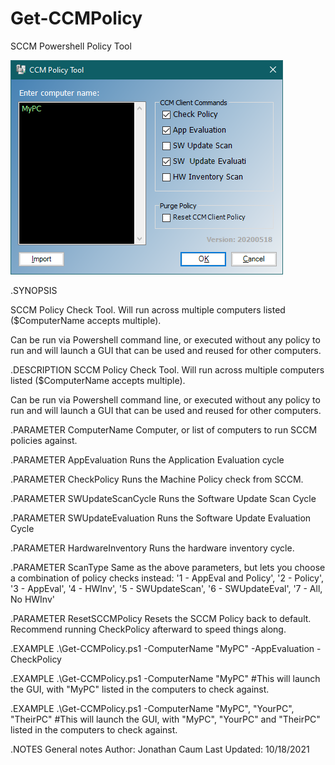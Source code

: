 # Get-CCMPolicy
SCCM Powershell Policy Tool

![GUI](https://github.com/W1sk3r/Get-CCMPolicy/blob/main/Screenshots/Gui%20-%202021-10-18.png?raw=true)


.SYNOPSIS

SCCM Policy Check Tool. Will run across multiple computers listed ($ComputerName accepts multiple). 

Can be run via Powershell command line, or executed without any policy to run and will launch a GUI that can be used and reused for other computers.

.DESCRIPTION
SCCM Policy Check Tool. Will run across multiple computers listed ($ComputerName accepts multiple). 

Can be run via Powershell command line, or executed without any policy to run and will launch a GUI that can be used and reused for other computers.

.PARAMETER ComputerName
Computer, or list of computers to run SCCM policies against.

.PARAMETER AppEvaluation
Runs the Application Evaluation cycle

.PARAMETER CheckPolicy
Runs the Machine Policy check from SCCM.

.PARAMETER SWUpdateScanCycle
Runs the Software Update Scan Cycle

.PARAMETER SWUpdateEvaluation
Runs the Software Update Evaluation Cycle

.PARAMETER HardwareInventory
Runs the hardware inventory cycle.

.PARAMETER ScanType
Same as the above parameters, but lets you choose a combination of policy checks instead:
 '1 - AppEval and Policy',
 '2 - Policy',
 '3 - AppEval',
 '4 - HWInv',
 '5 - SWUpdateScan',
 '6 - SWUpdateEval',
 '7 - All, No HWInv'

.PARAMETER ResetSCCMPolicy
Resets the SCCM Policy back to default. 
Recommend running CheckPolicy afterward to speed things along.

.EXAMPLE
.\Get-CCMPolicy.ps1 -ComputerName "MyPC" -AppEvaluation -CheckPolicy

.EXAMPLE
.\Get-CCMPolicy.ps1 -ComputerName "MyPC"
#This will launch the GUI, with "MyPC" listed in the computers to check against.

.EXAMPLE
.\Get-CCMPolicy.ps1 -ComputerName "MyPC", "YourPC", "TheirPC"
#This will launch the GUI, with "MyPC", "YourPC" and "TheirPC" listed in the computers to check against.

.NOTES
General notes
Author: Jonathan Caum
Last Updated: 10/18/2021

